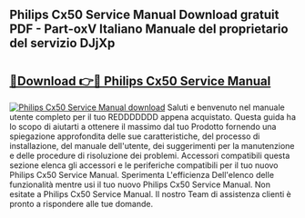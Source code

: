 ## Philips Cx50 Service Manual Download gratuit PDF - Part-oxV Italiano Manuale del proprietario del servizio DJjXp

# <h2><a href="http://dfgvwm1.blite.top/?on=Philips+Cx50+Service+Manual">🔗Download 👉🔴 Philips Cx50 Service Manual</a></h2>

[![Philips Cx50 Service Manual download](https://i.imgur.com/lujVjoI.png)](http://dfgvwm1.blite.top/?on=Philips+Cx50+Service+Manual)
Saluti e benvenuto nel manuale utente completo per il tuo REDDDDDDD appena acquistato. Questa guida ha lo scopo di aiutarti a ottenere il massimo dal tuo Prodotto fornendo una spiegazione approfondita delle sue caratteristiche, del processo di installazione, del manuale dell'utente, dei suggerimenti per la manutenzione e delle procedure di risoluzione dei problemi. Accessori compatibili questa sezione elenca gli accessori e le periferiche compatibili per il tuo nuovo Philips Cx50 Service Manual. Sperimenta L'efficienza Dell'elenco delle funzionalità mentre usi il tuo nuovo Philips Cx50 Service Manual. Non esitate a Philips Cx50 Service Manual. Il nostro Team di assistenza clienti è pronto a rispondere alle tue domande.
